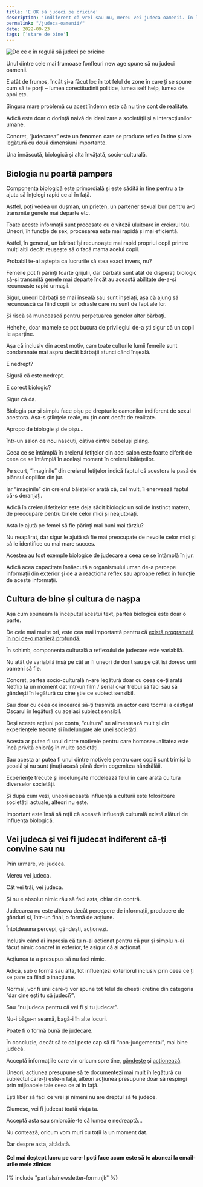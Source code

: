 ```yaml
---
title: 'E OK să judeci pe oricine'
description: 'Indiferent că vrei sau nu, mereu vei judeca oamenii. În loc să te strofoci să nu faci asta, mai bine dă-ți silința să faci judecăți corecte.'
permalink: "/judeca-oamenii/"
date: 2022-09-23
tags: ['stare de bine']
---
```


![De ce e în regulă să judeci pe oricine](/assets/images/gallery/e-in-regula-sa-judeci-pe-oricine.jpg)

Unul dintre cele mai frumoase fonfleuri new age spune să nu judeci oamenii.

E atât de frumos, încât și-a făcut loc în tot felul de zone în care ți se spune cum să te porți – lumea corectitudinii politice, lumea self help, lumea de apoi etc.

Singura mare problemă cu acest îndemn este că nu ține cont de realitate.

Adică este doar o dorință naivă de idealizare a societății și a interacțiunilor umane.

Concret, “judecarea” este un fenomen care se produce reflex în tine și are legătură cu două dimensiuni importante.

Una înnăscută, biologică și alta învățată, socio-culturală.

## Biologia nu poartă pampers

Componenta biologică este primordială și este sădită în tine pentru a te ajuta să înțelegi rapid ce ai în față.

Astfel, poți vedea un dușman, un prieten, un partener sexual bun pentru a-ți transmite genele mai departe etc.

Toate aceste informații sunt procesate cu o viteză uluitoare în creierul tău. Uneori, în funcție de sex, procesarea este mai rapidă și mai eficientă.

Astfel, în general, un bărbat își recunoaște mai rapid propriul copil printre mulți alții decât reușește să o facă mama acelui copil.

Probabil te-ai aștepta ca lucrurile să stea exact invers, nu?

Femeile pot fi părinți foarte grijulii, dar bărbații sunt atât de disperați biologic să-și transmită genele mai departe încât au această abilitate de-a-și recunoaște rapid urmașii.

Sigur, uneori bărbații se mai înșeală sau sunt înșelați, așa că ajung să recunoască ca fiind copii lor odrasle care nu sunt de fapt ale lor.

Și riscă să muncească pentru perpetuarea genelor altor bărbați.

Hehehe, doar mamele se pot bucura de privilegiul de-a ști sigur că un copil le aparține.

Așa că inclusiv din acest motiv, cam toate culturile lumii femeile sunt condamnate mai aspru decât bărbații atunci când înșeală.

E nedrept?

Sigură că este nedrept.

E corect biologic?

Sigur că da.

Biologia pur și simplu face pișu pe drepturile oamenilor indiferent de sexul acestora. Așa-s științele reale, nu țin cont decât de realitate.

Apropo de biologie și de pișu…

Într-un salon de nou născuți, câțiva dintre bebeluși plâng.

Ceea ce se întâmplă în creierul fetițelor din acel salon este foarte diferit de ceea ce se întâmplă în același moment în creierul băiețeilor.

Pe scurt, “imaginile” din creierul fetițelor indică faptul că acestora le pasă de plânsul copiiilor din jur.

Iar “imaginile” din creierul băiețeilor arată că, cel mult, îi enervează faptul că-s deranjați.

Adică în creierul fetițelor este deja sădit biologic un soi de instinct matern, de preocupare pentru binele celor mici și neajutorați.

Asta le ajută pe femei să fie părinți mai buni mai târziu?

Nu neapărat, dar sigur le ajută să fie mai preocupate de nevoile celor mici și să le identifice cu mai mare succes.

Acestea au fost exemple biologice de judecare a ceea ce se întâmplă în jur.

Adică acea capacitate înnăscută a organismului uman de-a percepe informații din exterior și de a a reacționa reflex sau aproape reflex în funcție de aceste informații.

## Cultura de bine și cultura de nașpa

Așa cum spuneam la începutul acestui text, partea biologică este doar o parte.

De cele mai multe ori, este cea mai importantă pentru că [există programată în noi de-o manieră profundă.](https://beldie.ro/de-ce-esti-gras/)

În schimb, componenta culturală a reflexului de judecare este variabilă.

Nu atât de variabilă însă pe cât ar fi uneori de dorit sau pe cât își doresc unii oameni să fie.

Concret, partea socio-culturală n-are legătură doar cu ceea ce-ți arată Netflix la un moment dat într-un film / serial c-ar trebui să faci sau să gândești în legătură cu cine știe ce subiect sensibil.

Sau doar cu ceea ce încearcă să-ți trasmită un actor care tocmai a câștigat Oscarul în legătură cu același subiect sensibil.

Deși aceste acțiuni pot conta, “cultura” se alimentează mult și din experiențele trecute și îndelungate ale unei societăți.

Acesta ar putea fi unul dintre motivele pentru care homosexualitatea este încă privită chiorâș în multe societăți.

Sau acesta ar putea fi unul dintre motivele pentru care copiii sunt trimiși la școală și nu sunt ținuți acasă până devin cogemitea hăndrălăii.

Experiențe trecute și îndelungate modelează felul în care arată cultura diverselor societăți.

Și după cum vezi, uneori această influență a culturii este folositoare societății actuale, alteori nu este.

Important este însă să reții că această influență culturală există alături de influența biologică.

## Vei judeca și vei fi judecat indiferent că-ți convine sau nu

Prin urmare, vei judeca.

Mereu vei judeca.

Cât vei trăi, vei judeca.

Și nu e absolut nimic rău să faci asta, chiar din contră.

Judecarea nu este altceva decât percepere de informații, producere de gânduri și, într-un final, o formă de acțiune.

Întotdeauna percepi, gândești, acționezi.

Inclusiv când ai impresia că tu n-ai acționat pentru că pur și simplu n-ai făcut nimic concret în exterior, te asigur că ai acționat.

Acțiunea ta a presupus să nu faci nimic.

Adică, sub o formă sau alta, tot influențezi exteriorul inclusiv prin ceea ce ți se pare ca fiind o inacțiune.

Normal, vor fi unii care-ți vor spune tot felul de chestii cretine din categoria “dar cine ești tu să judeci?”.

Sau “nu judeca pentru că vei fi și tu judecat”.

Nu-i băga-n seamă, bagă-i în alte locuri.

Poate fi o formă bună de judecare.

În concluzie, decât să te dai peste cap să fii “non-judgemental”, mai bine judecă.

Acceptă informațiile care vin oricum spre tine, [gândește](https://beldie.ro/jurnal/) și [acționează](https://beldie.ro/actioneaza/).

Uneori, acțiunea presupune să te documentezi mai mult în legătură cu subiectul care-ți este-n față, alteori acțiunea presupune doar să respingi prin mijloacele tale ceea ce ai în față.

Ești liber să faci ce vrei și nimeni nu are dreptul să te judece.

Glumesc, vei fi judecat toată viața ta.

Acceptă asta sau smiorcăie-te că lumea e nedreaptă…

Nu contează, oricum vom muri cu toții la un moment dat.

Dar despre asta, altădată.


#### Cel mai deștept lucru pe care-l poți face acum este să te abonezi la email-urile mele zilnice:

{% include "partials/newsletter-form.njk" %}
